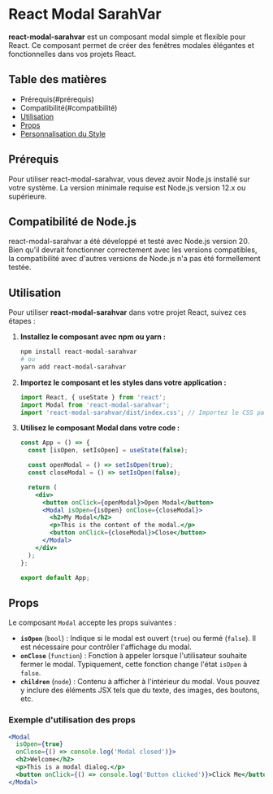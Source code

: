 # React Modal SarahVar

**react-modal-sarahvar** est un composant modal simple et flexible pour React. Ce composant permet de créer des fenêtres modales élégantes et fonctionnelles dans vos projets React.

## Table des matières
- Prérequis(#prérequis)
- Compatibilité(#compatibilité)
- [Utilisation](#utilisation)
- [Props](#props)
- [Personnalisation du Style](#personnalisation-du-style)

## Prérequis 

Pour utiliser react-modal-sarahvar, vous devez avoir Node.js installé sur votre système. La version minimale requise est Node.js version 12.x ou supérieure.

## Compatibilité de Node.js

react-modal-sarahvar a été développé et testé avec Node.js version 20. Bien qu'il devrait fonctionner correctement avec les versions compatibles, la compatibilité avec d'autres versions de Node.js n'a pas été formellement testée.

## Utilisation

Pour utiliser **react-modal-sarahvar** dans votre projet React, suivez ces étapes :

1. **Installez le composant avec npm ou yarn :**

    ```bash
    npm install react-modal-sarahvar
    # ou
    yarn add react-modal-sarahvar
    ```

2. **Importez le composant et les styles dans votre application :**

    ```jsx
    import React, { useState } from 'react';
    import Modal from 'react-modal-sarahvar';
    import 'react-modal-sarahvar/dist/index.css'; // Importez le CSS par défaut si nécessaire
    ```

3. **Utilisez le composant Modal dans votre code :**

    ```jsx
    const App = () => {
      const [isOpen, setIsOpen] = useState(false);

      const openModal = () => setIsOpen(true);
      const closeModal = () => setIsOpen(false);

      return (
        <div>
          <button onClick={openModal}>Open Modal</button>
          <Modal isOpen={isOpen} onClose={closeModal}>
            <h2>My Modal</h2>
            <p>This is the content of the modal.</p>
            <button onClick={closeModal}>Close</button>
          </Modal>
        </div>
      );
    };

    export default App;
    ```

## Props

Le composant `Modal` accepte les props suivantes :

- **`isOpen`** (`bool`) : Indique si le modal est ouvert (`true`) ou fermé (`false`). Il est nécessaire pour contrôler l'affichage du modal.
- **`onClose`** (`function`) : Fonction à appeler lorsque l'utilisateur souhaite fermer le modal. Typiquement, cette fonction change l'état `isOpen` à `false`.
- **`children`** (`node`) : Contenu à afficher à l'intérieur du modal. Vous pouvez y inclure des éléments JSX tels que du texte, des images, des boutons, etc.

### Exemple d'utilisation des props

```jsx
<Modal
  isOpen={true}
  onClose={() => console.log('Modal closed')}>
  <h2>Welcome</h2>
  <p>This is a modal dialog.</p>
  <button onClick={() => console.log('Button clicked')}>Click Me</button>
</Modal>


